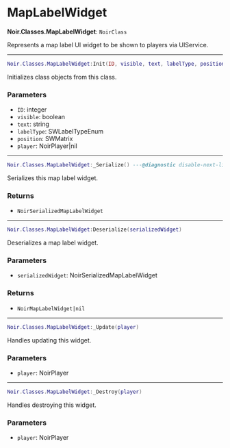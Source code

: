 # MapLabelWidget

**Noir.Classes.MapLabelWidget**: `NoirClass`

Represents a map label UI widget to be shown to players via UIService.

---

```lua
Noir.Classes.MapLabelWidget:Init(ID, visible, text, labelType, position, player)
```
Initializes class objects from this class.

### Parameters
- `ID`: integer
- `visible`: boolean
- `text`: string
- `labelType`: SWLabelTypeEnum
- `position`: SWMatrix
- `player`: NoirPlayer|nil

---

```lua
Noir.Classes.MapLabelWidget:_Serialize() ---@diagnostic disable-next-line missing-return
```
Serializes this map label widget.

### Returns
- `NoirSerializedMapLabelWidget`

---

```lua
Noir.Classes.MapLabelWidget:Deserialize(serializedWidget)
```
Deserializes a map label widget.

### Parameters
- `serializedWidget`: NoirSerializedMapLabelWidget
### Returns
- `NoirMapLabelWidget|nil`

---

```lua
Noir.Classes.MapLabelWidget:_Update(player)
```
Handles updating this widget.

### Parameters
- `player`: NoirPlayer

---

```lua
Noir.Classes.MapLabelWidget:_Destroy(player)
```
Handles destroying this widget.

### Parameters
- `player`: NoirPlayer
